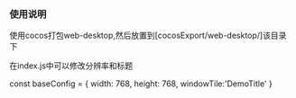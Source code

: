 ### 使用说明
使用cocos打包web-desktop,然后放置到[cocosExport/web-desktop/]该目录下

在index.js中可以修改分辨率和标题

const baseConfig = {
    width: 768,
    height: 768,
    windowTile:'DemoTitle'
}
